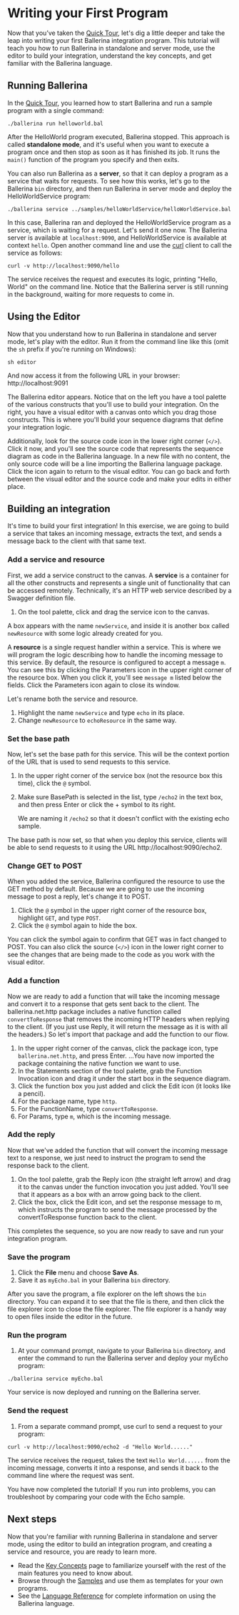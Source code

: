 # Writing your First Program

Now that you’ve taken the [Quick Tour](../quick-tour.md), let's dig a little deeper and take the leap into writing your first Ballerina integration program. This tutorial will teach you how to run Ballerina in standalone and server mode, use the editor to build your integration, understand the key concepts, and get familiar with the Ballerina language.

## Running Ballerina

In the [Quick Tour](../quick-tour.md), you learned how to start Ballerina and run a sample program with a single command:

```
./ballerina run helloworld.bal
```

After the HelloWorld program executed, Ballerina stopped. This approach is called **standalone mode**, and it's useful when you want to execute a program once and then stop as soon as it has finished its job. It runs the `main()` function of the program you specify and then exits. 

You can also run Ballerina as a **server**, so that it can deploy a program as a service that waits for requests. To see how this works, let's go to the Ballerina `bin` directory, and then run Ballerina in server mode and deploy the HelloWorldService program:

```
./ballerina service ../samples/helloWorldService/helloWorldService.bal
```

In this case, Ballerina ran and deployed the HelloWorldService program as a service, which is waiting for a request. Let's send it one now. The Ballerina server is available at `localhost:9090`, and HelloWorldService is available at context `hello`. Open another command line and use the [curl](https://curl.haxx.se) client to call the service as follows:

```
curl -v http://localhost:9090/hello
```

The service receives the request and executes its logic, printing "Hello, World" on the command line. Notice that the Ballerina server is still running in the background, waiting for more requests to come in.

## Using the Editor

Now that you understand how to run Ballerina in standalone and server mode, let's play with the editor. Run it from the command line like this (omit the `sh` prefix if you're running on Windows):

```
sh editor
```

And now access it from the following URL in your browser: http://localhost:9091

The Ballerina editor appears. Notice that on the left you have a tool palette of the various constructs that you'll use to build your integration. On the right, you have a visual editor with a canvas onto which you drag those constructs. This is where you'll build your sequence diagrams that define your integration logic. 

Additionally, look for the source code icon in the lower right corner (`</>`). Click it now, and you'll see the source code that represents the sequence diagram as code in the Ballerina language. In a new file with no content, the only source code will be a line importing the Ballerina language package. Click the icon again to return to the visual editor. You can go back and forth between the visual editor and the source code and make your edits in either place.

## Building an integration

It's time to build your first integration! In this exercise, we are going to build a service that takes an incoming message, extracts the text, and sends a message back to the client with that same text. 

### Add a service and resource

First, we add a service construct to the canvas. A **service** is a container for all the other constructs and represents a single unit of functionality that can be accessed remotely. Technically, it's an HTTP web service described by a Swagger definition file. 

1. On the tool palette, click and drag the service icon to the canvas. 

A box appears with the name `newService`, and inside it is another box called `newResource` with some logic already created for you. 

A **resource** is a single request handler within a service. This is where we will program the logic describing how to handle the incoming message to this service. By default, the resource is configured to accept a message `m`. You can see this by clicking the Parameters icon in the upper right corner of the resource box. When you click it, you'll see `message m` listed below the fields. Click the Parameters icon again to close its window.

Let's rename both the service and resource. 

1. Highlight the name `newService` and type `echo` in its place. 
1. Change `newResource` to `echoResource` in the same way. 

### Set the base path

Now, let's set the base path for this service. This will be the context portion of the URL that is used to send requests to this service. 

1. In the upper right corner of the service box (not the resource box this time), click the `@` symbol. 
1. Make sure BasePath is selected in the list, type `/echo2` in the text box, and then press Enter or click the + symbol to its right. 

   We are naming it `/echo2` so that it doesn't conflict with the existing echo sample. 

The base path is now set, so that when you deploy this service, clients will be able to send requests to it using the URL http://localhost:9090/echo2.

### Change GET to POST

When you added the service, Ballerina configured the resource to use the GET method by default. Because we are going to use the incoming message to post a reply, let's change it to POST. 

1. Click the `@` symbol in the upper right corner of the resource box, highlight `GET`, and type `POST`. 
1. Click the `@` symbol again to hide the box. 

You can click the symbol again to confirm that GET was in fact changed to POST. You can also click the source (`</>`) icon in the lower right corner to see the changes that are being made to the code as you work with the visual editor.

### Add a function

Now we are ready to add a function that will take the incoming message and convert it to a response that gets sent back to the client. The ballerina.net.http package includes a native function called `convertToResponse` that removes the incoming HTTP headers when replying to the client. (If you just use Reply, it will return the message as it is with all the headers.) So let's import that package and add the function to our flow.

1. In the upper right corner of the canvas, click the package icon, type `ballerina.net.http`, and press Enter. 
...You have now imported the package containing the native function we want to use. 
1. In the Statements section of the tool palette, grab the Function Invocation icon and drag it under the start box in the sequence diagram. 
1. Click the function box you just added and click the Edit icon (it looks like a pencil). 
1. For the package name, type `http`. 
1. For the FunctionName, type `convertToResponse`. 
1. For Params, type `m`, which is the incoming message. 

### Add the reply
Now that we've added the function that will convert the incoming message text to a response, we just need to instruct the program to send the response back to the client.

1. On the tool palette, grab the Reply icon (the straight left arrow) and drag it to the canvas under the function invocation you just added. You'll see that it appears as a box with an arrow going back to the client. 
1. Click the box, click the Edit icon, and set the response message to m, which instructs the program to send the message processed by the convertToResponse function back to the client. 

This completes the sequence, so you are now ready to save and run your integration program.

### Save the program

1. Click the **File** menu and choose **Save As**. 
1. Save it as `myEcho.bal` in your Ballerina `bin` directory. 

After you save the program, a file explorer on the left shows the `bin` directory. You can expand it to see that the file is there, and then click the file explorer icon to close the file explorer. The file explorer is a handy way to open files inside the editor in the future.

### Run the program

1. At your command prompt, navigate to your Ballerina `bin` directory, and enter the command to run the Ballerina server and deploy your myEcho program:

  ```
  ./ballerina service myEcho.bal
  ```

Your service is now deployed and running on the Ballerina server. 

### Send the request

1. From a separate command prompt, use curl to send a request to your program:

  ```
  curl -v http://localhost:9090/echo2 -d "Hello World......"
  ```

The service receives the request, takes the text `Hello World......` from the incoming message, converts it into a response, and sends it back to the command line where the request was sent.

You have now completed the tutorial! If you run into problems, you can troubleshoot by comparing your code with the Echo sample.  

## Next steps

Now that you're familiar with running Ballerina in standalone and server mode, using the editor to build an integration program, and creating a service and resource, you are ready to learn more. 

* Read the [Key Concepts](../key-concepts.md) page to familiarize yourself with the rest of the main features you need to know about.
* Browse through the [Samples](../samples/index.md) and use them as templates for your own programs.
* See the [Language Reference](../lang-ref/index.md) for complete information on using the Ballerina language. 
